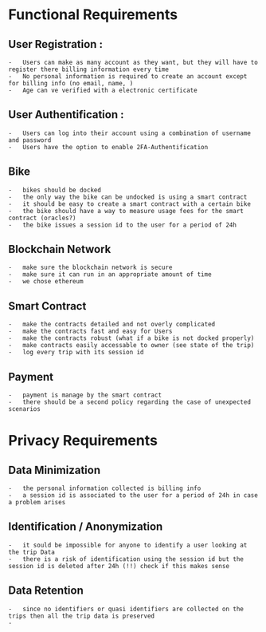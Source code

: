 # Functional Requirements

## User Registration : 
    -   Users can make as many account as they want, but they will have to register there billing information every time
    -   No personal information is required to create an account except for billing info (no email, name, )
    -   Age can ve verified with a electronic certificate
## User Authentification : 
    -   Users can log into their account using a combination of username and password
    -   Users have the option to enable 2FA-Authentification
## Bike
    -   bikes should be docked 
    -   the only way the bike can be undocked is using a smart contract
    -   it should be easy to create a smart contract with a certain bike
    -   the bike should have a way to measure usage fees for the smart contract (oracles?)
    -   the bike issues a session id to the user for a period of 24h
## Blockchain Network
    -   make sure the blockchain network is secure
    -   make sure it can run in an appropriate amount of time
    -   we chose ethereum
## Smart Contract
    -   make the contracts detailed and not overly complicated 
    -   make the contracts fast and easy for Users
    -   make the contracts robust (what if a bike is not docked properly)
    -   make contracts easily accessable to owner (see state of the trip)
    -   log every trip with its session id
## Payment
    -   payment is manage by the smart contract
    -   there should be a second policy regarding the case of unexpected scenarios


# Privacy Requirements

## Data Minimization
    -   the personal information collected is billing info
    -   a session id is associated to the user for a period of 24h in case a problem arises

## Identification / Anonymization
    -   it sould be impossible for anyone to identify a user looking at the trip Data
    -   there is a risk of identification using the session id but the session id is deleted after 24h (!!) check if this makes sense

## Data Retention
    -   since no identifiers or quasi identifiers are collected on the trips then all the trip data is preserved
    -    




